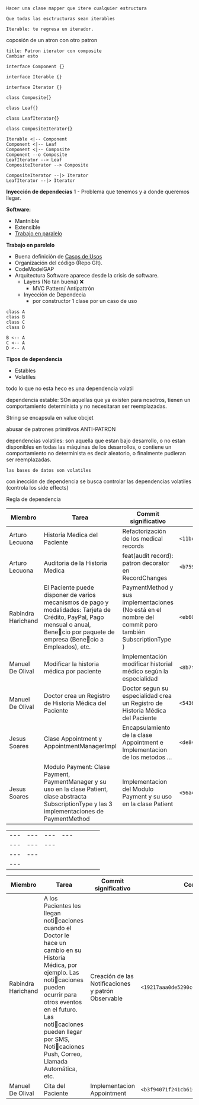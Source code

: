 ````ad-note

Hacer una clase mapper que itere cualquier estructura
```` 

````ad-hint
Que todas las esctructuras sean iterables

Iterable: te regresa un iterador.
```` 

coposión de un atron con otro patron

```ad-caution
title: Patron iterator con composite
Cambiar esto
```

```plantuml
interface Component {}

interface Iterable {}

interface Iterator {}

class Composite{}

class Leaf{}

class LeafIterator{}

class CompositeIterator{}

Iterable <|-- Component
Component <|-- Leaf 
Component <|-- Composite 
Component --o Composite
LeafIterator --> Leaf
CompositeIterator --> Composite

CompositeIterator --|> Iterator
LeafIterator --|> Iterator
```

**Inyección de dependecias**
1 - Problema que tenemos y a donde queremos llegar.

**Software:**
- Mantnible
- Extensible
- <ins>Trabajo en paralelo</ins>

**Trabajo en parelelo**
- Buena definición de <ins>Casos de Usos</ins>
- Organización del código (Repo GIt).
- CodeModelGAP
- Arquitectura Software aparece desde la crisis de software.
	- Layers (No tan buena) ❌
		- MVC Pattern/ Antipattrón
	- Inyección de Dependecia
		- por constructor
1 clase por un caso de uso

```plantuml
class A
class B
class C
class D

B <-- A
C <-- A
D <-- A
```

**Tipos de dependencia** 
 - Estables
 - Volatiles

todo lo que no esta heco es una dependencia volatil

dependencia estable: SOn aquellas que ya existen para nosotros, tienen un comportamiento determinista y no necesitaran ser reemplazadas.

String se encapsula en value obcjet

abusar de patrones primitivos ANTI-PATRON

dependencias volatiles: son aquella que estan bajo desarrollo, o no estan disponibles en todas las máquinas de los desarrollos, o contiene un comportamiento no determinista es decir aleatorio, o finalmente pudieran ser reemplazadas.

```ad-hint
las bases de datos son volatiles
```

con inección de dependencia se busca controlar las dependencias volatiles (controla los side effects)

Regla de dependencia

| Miembro            | Tarea                                                                                                                                                                                 | Commit significativo                                                                                  | Commit HASH                                  |
| ------------------ | ------------------------------------------------------------------------------------------------------------------------------------------------------------------------------------- | ----------------------------------------------------------------------------------------------------- | -------------------------------------------- |
| Arturo Lecuona     | Historia Medica del Paciente                                                                                                                                                          | Refactorización de los medical records                                                                | `<11bc3186d82bb9c90ba8d36fa18e7d9344c0125d>` |
| Arturo Lecuona     | Auditoria de la Historia Medica                                                                                                                                                       | feat(audit record): patron decorator en RecordChanges                                                 | `<b759cd1e62fbc9b2d90e5154c4b1a27c8a842735>` |
| Rabindra Harichand | El Paciente puede disponer de varios mecanismos de pago y modalidades: Tarjeta de Crédito, PayPal, Pago mensual o anual, Benecio por paquete de empresa (Benecio a Empleados), etc. | PaymentMethod y sus implementaciones (No está en el nombre del commit pero también SubscriptionType ) | `<eb60c7eda9ca7aec85ddb1d953f3839265bcba52>` |
| Manuel De Olival   | Modificar la historia médica por paciente                                                                                                                                             | Implementación modificar historial médico según la especialidad                                       | `<8b7f10dc8b19ca59426bd64b295693b9a4fa27db>` |
| Manuel De Olival   | Doctor crea un Registro de Historia Médica del Paciente                                                                                                                               | Doctor segun su especialidad crea un Registro de Historia Médica del Paciente                         | `<5436bb15832f32a40cb48cb082a9a7e5c59b09db>` |
| Jesus Soares       | Clase Appointment y AppointmentManagerImpl                                                                                                                                            | Encapsulamiento de la clase Appointment e Implementacion de los metodos …                             | `<de846f987935ee909ec30a2a3a2c0f14aca7851d>` |
| Jesus Soares       | Modulo Payment: Clase Payment, PaymentManager y su uso en la clase Patient, clase abstracta SubscriptionType y las 3 implementaciones de PaymentMethod                                | Implementacion del Modulo Payment y su uso en la clase Patient                                        | `<56a4d2c4f7a38a890081778012cc02590c7b6655>` |

|     |     |     |     |     |     |     |     | 
| --- | --- | --- | --- | --- | --- | --- | --- |
| --- | --- | --- | --- |     |     |     |     |
| --- | --- | --- |     |     |     |     |     |
| --- | --- |     |     |     |     |     |     |
| --- |     |     |     |     |     |     |     |

| Miembro            | Tarea                                                                                                                                                                                                                                                                             | Commit significativo                               | Commit HASH                                  |
| ------------------ | --------------------------------------------------------------------------------------------------------------------------------------------------------------------------------------------------------------------------------------------------------------------------------- | -------------------------------------------------- | -------------------------------------------- |
| Rabindra Harichand | A los Pacientes les llegan noticaciones cuando el Doctor le hace un  cambio en su Historia Médica, por ejemplo. Las noticaciones pueden ocurrir para otros eventos en el futuro. Las noticaciones pueden llegar  por SMS, Noticaciones Push, Correo, Llamada Automática, etc. | Creación de las Notificaciones y patrón Observable | `<19217aaa0de5290c47449a32ebe17683e2a40b1c>` | 
| Manuel De Olival   | Cita del Paciente                                                                                                                                                                                                                                                                 | Implementacion Appointment                         | `<b3f94071f241cb6164ecc32ed2b2264df306b0a9>` |
